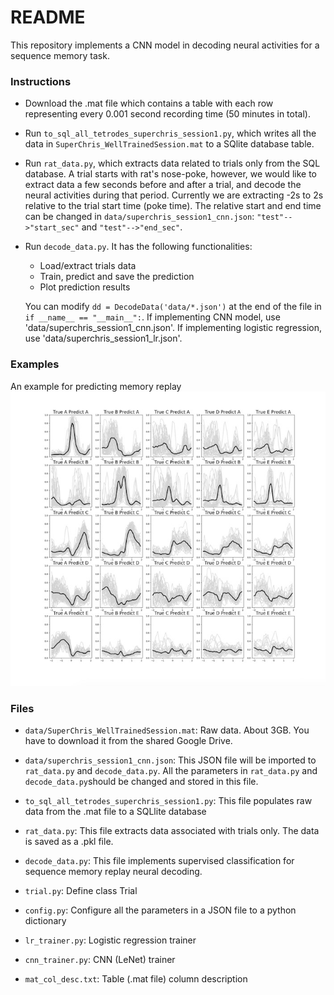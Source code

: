 # README #

This repository implements a CNN model in decoding neural activities for a sequence memory task.

### Instructions ###

* Download the .mat file which contains a table with each row representing every 0.001 second recording time (50 minutes in total).

* Run `to_sql_all_tetrodes_superchris_session1.py`, which writes all the data in `SuperChris_WellTrainedSession.mat` to a SQlite database table.

* Run `rat_data.py`, which extracts data related to trials only from the SQL database. A trial starts with rat's nose-poke, however, we would like to extract data a few seconds before and after a trial, and decode the neural activities during that period. Currently we are extracting -2s to 2s relative to the trial start time (poke time). The relative start and end time can be changed in `data/superchris_session1_cnn.json`: `"test"-->"start_sec"` and `"test"-->"end_sec"`.

* Run `decode_data.py`. It has the following functionalities:
    * Load/extract trials data
    * Train, predict and save the prediction
    * Plot prediction results
    
	You can modify `dd = DecodeData('data/*.json')` at the end of the file in `if __name__ == "__main__":`. If implementing CNN model, use 'data/superchris_session1_cnn.json'. If implementing logistic regression, use 'data/superchris_session1_lr.json'.
	
### Examples ###
An example for predicting memory replay
![An example for predicting memory replay](https://github.com/tianc01/deep-learning-rat-seq-memory/blob/master/fig/prediction.png)

### Files ###

* `data/SuperChris_WellTrainedSession.mat`: Raw data. About 3GB. You have to download it from the shared Google Drive. 

* `data/superchris_session1_cnn.json`: This JSON file will be imported to `rat_data.py` and `decode_data.py`. All the parameters in `rat_data.py` and `decode_data.py`should be changed and stored in this file. 

* `to_sql_all_tetrodes_superchris_session1.py`: This file populates raw data from the .mat file to a SQLlite database

* `rat_data.py`: This file extracts data associated with trials only. The data is saved as a .pkl file.

* `decode_data.py`: This file implements supervised classification for sequence memory replay neural decoding.

* `trial.py`: Define class Trial

* `config.py`: Configure all the parameters in a JSON file to a python dictionary

* `lr_trainer.py`: Logistic regression trainer

* `cnn_trainer.py`: CNN (LeNet) trainer

* `mat_col_desc.txt`: Table (.mat file) column description
